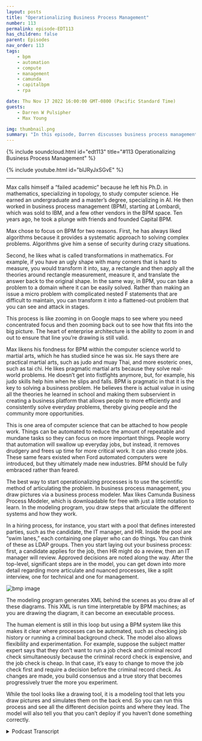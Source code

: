 ```yaml
---
layout: posts
title: "Operationalizing Business Process Management"
number: 113
permalink: episode-EDT113
has_children: false
parent: Episodes
nav_order: 113
tags:
    - bpm
    - automation
    - compute
    - management
    - camunda
    - capitalbpm
    - rpa

date: Thu Nov 17 2022 16:00:00 GMT-0800 (Pacific Standard Time)
guests:
    - Darren W Pulsipher
    - Max Young

img: thumbnail.png
summary: "In this episode, Darren discusses business process management and automation with Max Young, CEO of Capital BPM"
---
```


{% include soundcloud.html id="edt113" title="#113 Operationalizing Business Process Management" %}

{% include youtube.html id="bIJRyJxSGvE" %}

---

Max calls himself a “failed academic” because he left his Ph.D. in mathematics, specializing in topology, to study computer science. He earned an undergraduate and a master’s degree, specializing in AI. He then worked in business process management (BPM), starting at Lombardi, which was sold to IBM, and a few other vendors in the BPM space. Ten years ago, he took a plunge with friends and founded Capital BPM.

Max chose to focus on BPM for two reasons. First, he has always liked algorithms because it provides a systematic approach to solving complex problems. Algorithms give him a sense of security during crazy situations.

Second, he likes what is called transformations in mathematics. For example, if you have an ugly shape with many corners that is hard to measure, you would transform it into, say, a rectangle and then apply all the theories around rectangle measurement, measure it, and translate the answer back to the original shape. In the same way, in BPM, you can take a problem to a domain where it can be easily solved. Rather than making an issue a micro problem with complicated nested F statements that are difficult to maintain, you can transform it into a flattened-out problem that you can see and attack in stages.

This process is like zooming in on Google maps to see where you need concentrated focus and then zooming back out to see how that fits into the big picture. The heart of enterprise architecture is the ability to zoom in and out to ensure that line you’re drawing is still valid.

Max likens his fondness for BPM within the computer science world to martial arts, which he has studied since he was six. He says there are practical martial arts, such as judo and muay Thai, and more esoteric ones, such as tai chi. He likes pragmatic martial arts because they solve real-world problems. He doesn’t get into fistfights anymore, but, for example, his judo skills help him when he slips and falls. BPM is pragmatic in that it is the key to solving a business problem. He believes there is actual value in using all the theories he learned in school and making them subservient in creating a business platform that allows people to more efficiently and consistently solve everyday problems, thereby giving people and the community more opportunities.

This is one area of computer science that can be attached to how people work. Things can be automated to reduce the amount of repeatable and mundane tasks so they can focus on more important things. People worry that automation will swallow up everyday jobs, but instead, it removes drudgery and frees up time for more critical work. It can also create jobs. These same fears existed when Ford automated computers were introduced, but they ultimately made new industries. BPM should be fully embraced rather than feared.

The best way to start operationalizing processes is to use the scientific method of articulating the problem. In business process management, you draw pictures via a business process modeler. Max likes Camunda Business Process Modeler, which is downloadable for free with just a little notation to learn. In the modeling program, you draw steps that articulate the different systems and how they work.

In a hiring process, for instance, you start with a pool that defines interested parties, such as the candidate, the IT manager, and HR. Inside the pool are “swim lanes,” each containing one player who can do things. You can think of these as LDAP groups. Then you start laying out your business process: first, a candidate applies for the job, then HR might do a review, then an IT manager will review. Approved decisions are noted along the way. After the top-level, significant steps are in the model, you can get down into more detail regarding more articulate and nuanced processes, like a split interview, one for technical and one for management.

![bmp image](./bpm.png)

The modeling program generates XML behind the scenes as you draw all of these diagrams. This XML is run time interpretable by BPM machines; as you are drawing the diagram, it can become an executable process.

The human element is still in this loop but using a BPM system like this makes it clear where processes can be automated, such as checking job history or running a criminal background check. The model also allows flexibility and experimentation. For example, suppose the subject matter expert says that they don’t want to run a job check and criminal record check simultaneously because the criminal record check is expensive, and the job check is cheap. In that case, it’s easy to change to move the job check first and require a decision before the criminal record check. As changes are made, you build consensus and a true story that becomes progressively truer the more you experiment.

While the tool looks like a drawing tool, it is a modeling tool that lets you draw pictures and simulates them on the back end. So you can run this process and see all the different decision points and where they lead. The model will also tell you that you can’t deploy if you haven’t done something correctly.



<details>
<summary> Podcast Transcript </summary>

<p>﻿1</p>
<p>Hello, this is Darren</p>
<p>Pulsipher, chief solutionarchitect of public sector at Intel.</p>
<p>And welcome to Embracing</p>
<p>Digital Transformation,where we investigate effective change,leveragingpeople, process and technology.</p>
<p>On today's episode, Operationalizing</p>
<p>Business Process Automationwith CEO of Capital BPM, Max Young.</p>
<p>Max, welcome to the show.</p>
<p>Thank you, Darren.</p>
<p>Good. Good to be talking to you again.</p>
<p>So, Max, this is like the third or fourthtime we've talked.</p>
<p>I was really impressedwith some of the things that you showed meon business process managementand business process automation.</p>
<p>I really like the approachthat you guys took.</p>
<p>But before we dove into that, Max,let's hear your background a little bit.</p>
<p>Where do you come from?</p>
<p>What led you to where you're at today?</p>
<p>Sure. Sure.</p>
<p>So I am a failed academic.</p>
<p>I was studying for my Ph.D.in mathematics, specializingin topology in the mid-nineties,and I looked at mytalents, which were meager,and I looked at the job.</p>
<p>Pull for mathematiciansversus computer sciences.</p>
<p>And I walked across the street at Ohio</p>
<p>State, and I got into computer sciencespecifically and finishingan undergraduateand a masters specializing in AI.</p>
<p>And then I just startedworking in the computer field.</p>
<p>I got the bug early on.</p>
<p>I published a couple of books</p>
<p>I actually helped with.</p>
<p>Part of the Java line was the digital 1.4</p>
<p>Value Expressions Engine.</p>
<p>I had a small, small part to do with that.</p>
<p>And then, you know, I found myselfa small company called Lombardi,which was run business process managementthat was sold to IBM.</p>
<p>I bumped around to a coupleof other vendors that workin the same</p>
<p>BPM process orchestration space.</p>
<p>About ten years ago I took the plunge andwith some friends we formed Capital IPA.</p>
<p>Oh, that's awesome.</p>
<p>I what what a great story.</p>
<p>Right.</p>
<p>Mathematician found your wayto the computer science realm like myself.</p>
<p>I started in E, actually. Okay.</p>
<p>And I said, wow,</p>
<p>I'm really good at this programing stuff.</p>
<p>Let me go learn how to do it right.</p>
<p>And I had some great teachersin computer scienceand I ended up switchingliterally the last year of college.</p>
<p>I switched from double lead to see usand finished my senior degree.</p>
<p>And yeah, that was crazy that I did that.</p>
<p>What was I thinking?</p>
<p>You know, you doubleguys were the only onesthat I was intimidated by academically.</p>
<p>Like, I always felt like, you know,like a chief nerd being a mathematician.</p>
<p>And then, you know,you guys walked in the room,and you guys could do all the math.</p>
<p>We could do,but you could also do the engineering.</p>
<p>And it was very intimate. Well.</p>
<p>I have to tell you, I come from a company.</p>
<p>Intel has a lot of doubles.</p>
<p>They're not the best they're not the bestsoftware engineers in the world.</p>
<p>Right.</p>
<p>Because and I learned that I'ma total software guy.</p>
<p>I'm not in fact, even in double E, I said</p>
<p>I don't want to be like everyone else.</p>
<p>So I took the power option.</p>
<p>What was he thinking?</p>
<p>Because I'm not a great mathematician.</p>
<p>I'm horrible at math.</p>
<p>But I there was something</p>
<p>I could really architect software.</p>
<p>Really? Well, yeah.</p>
<p>And, and look at it tops downand it got me throughsome of my classes, my programing skillsbecause the teacher was like,you really are horribleat the test and things,but this program you wrote that explains,you know, a field theory on on powerlines, that's incredible.</p>
<p>I'm like, oh, thanks.</p>
<p>Yeah.</p>
<p>So we'll let you pass this class.</p>
<p>That's kind ofwhat my my college career was like.</p>
<p>So very nice.</p>
<p>I know exactly what you're talking about,but that's let's let's talk about whybusiness process management.</p>
<p>I mean, this isthis is kind of in that real weirdrealm of computer sciencewhere, oh, it's not algorithms, it's,you know,but it's so important and so useful.</p>
<p>But why did you choose that route?</p>
<p>So there are two reasons.</p>
<p>One is I've always liked algorithms.</p>
<p>I've always liked systematic approachesto solving complex problems.</p>
<p>It's the same reason I got intomartial arts.</p>
<p>You know, there is a way to do this thing.</p>
<p>There's a way to throw a good punch.</p>
<p>There's athere's a way to protect your ribswhen you're,you know, when you're boxing, whatever.</p>
<p>I like algorithms.</p>
<p>They give me a sense of security and also,frankly, a sense of daring.</p>
<p>I can get into crazy situationsand trust the algorithm.</p>
<p>The other thing I really like aboutbusiness process management in particularis that it reminds me a lotof what we calltransformations in mathematics.</p>
<p>So let's say you have this shapethat's like really ugly, right?</p>
<p>And you're trying to measure it and youcan't because it's got all these corners.</p>
<p>What you would do in mathematicsand mathematics is you wouldtransform this to a different spacewhere it's like a beautiful rectangle.</p>
<p>And then you applyall the theories around measurementsof rectangles, and you measure that.</p>
<p>You take the answer and then you translatethe answer back right?</p>
<p>So you take your problem to a domainwhere it can be solved easily.</p>
<p>You get the value out of thatand you bring it back.</p>
<p>And that's what I really likeabout business process management.</p>
<p>I can take all these things around.</p>
<p>Well, this system has got to talkto this other system,except when this event goes off.</p>
<p>And here's the escalation that we do,unless there's an eruption.</p>
<p>And then sometimeswe have a business rulethat we have to apply,and this is how we talkto this other thing.</p>
<p>And rather than making thatlike a micro problem, supercomplicated, nested, if statementsthat are difficult to maintain,it becomes thisbeautiful, sort of flattened out problem.</p>
<p>The you can see and attack in stagesyou know like zooming in on Google Mapslike here'swhere we need concentrated focusand then you zoom back out and see howthat fits into the big picture.</p>
<p>I really like what you said therebecause I found that myself.</p>
<p>You do need a top level pictureof everything so you can see how thingsrelate to each other in proximity,just like in the map, right?</p>
<p>You can see a map of the United Statesto really understandwhere the California where I liveis it with relationship to other things?</p>
<p>I need to blow it outin order to get a feel for, hey,how long is itgoing to take me to drive to Oregon?</p>
<p>Exactly right.</p>
<p>I can see thatsame thing with business process.</p>
<p>I love</p>
<p>I love that analogy. That's a great one.</p>
<p>Yeah. That ability.</p>
<p>I think that's somethingthat you and I have in common.</p>
<p>You know, as soon as we started talking,</p>
<p>I felt like we were from the same tribebecause that ability to be ableto zoom out and zoom inand make sure that the lineyou're drawing is still true.</p>
<p>That's theheart of, I think, enterprisearchitecture,right?</p>
<p>I think that's really critical.</p>
<p>And finally, I will say this.</p>
<p>The thing that I really like aboutokay, so minor tangent here,</p>
<p>I'm really in a martial arts.</p>
<p>I've been doing it.</p>
<p>I'm 51 now. I've been doing martial arts.</p>
<p>I was like six.</p>
<p>Oh, wow.</p>
<p>And within the realm of martial artsand I've got multiple ones.</p>
<p>I've been beat up by a lot of people.</p>
<p>But within the realm of martial arts,they're like these martial arts thatare considered practical, like your judo,your boxing, your Muay Thai.</p>
<p>And then you've got onesthat are a little bit more esoteric,like your Thai cheeseand your Aquino's and whatnot.</p>
<p>Now, the thing that I likeabout the pragmatic martial artsis that they solve real worldproblems, right?</p>
<p>They they have an effectivenessthat is germane to the art itself.</p>
<p>So, you know, I'm at my fiftiesand I don't get into fistfights anymore,but I slip and fallall the time and my judo saves me.</p>
<p>Right.</p>
<p>There's a pragmaticthere's a pragmatic aspect to it.</p>
<p>In the same way Ilike business process managementbecause it is fun.</p>
<p>It is key to solving a business problem.</p>
<p>We're taking all these theoriesand all these things that you and</p>
<p>I learned through school and grad schooland on the job.</p>
<p>But we're making them subservientto creating a business platform.</p>
<p>That means that peopleget to keep their jobs and get bonusesand buy Christmas kids for their kids.</p>
<p>And I love being a part of that.</p>
<p>Without without, you know,writing a love letter to capitalism.</p>
<p>I feel that there is a true valuethat I provide to my communityby making it easier and more consistentfor people to solve common problems.</p>
<p>Therefore, giving them the opportunityto go solve uncommonand interesting and exciting problems.</p>
<p>So this is I like how you said that,becauseit's not always the casewith computer sciencethat we can really attachto the way people work.</p>
<p>Right. Right.</p>
<p>And this is kind of that human computerinteraction part.</p>
<p>A lot of times we're actually creatingmore work for for people with this.</p>
<p>You're kind of turning it around.</p>
<p>How do people work? Yeah.</p>
<p>And how can we automatethe things that they dothat arethat are repeatable and mundane, right?</p>
<p>So that we can make theirtheir work easierand so they can focus moreon more important things.</p>
<p>I really like that.</p>
<p>And that's another thingthat I am really excited about.</p>
<p>People talk about the threat of automationto mundane jobs,and that is a valid that is a validcritique.</p>
<p>Automation is going to swallow upa lot of mundane jobs.</p>
<p>Yeah, but look what the. Jobsit creates. Though.</p>
<p>That's yeah, you're you read my mindbecause what it really doesis it removes drudgery of open email,you know, copy,</p>
<p>I don't know this field number 27from Excel put it into the services,then push the buttonand wait 3 minutes to removes thatand it allows peopleto step back and solve next generationproblems, real problems that were hidingbehind the money problems.</p>
<p>But you never got to them because you wereopening Excel and waiting 3 minutes.</p>
<p>Right, exactly.</p>
<p>And it I mean, this revolutionthat we're seeing onon information automation and things, it'sthe same thingthat went through with Fordwhen he automated automaking.</p>
<p>Right.</p>
<p>It's the same thing that we sawwhen computers were first introducedin the sixties and seventies.</p>
<p>Yeah, right.</p>
<p>Oh, no.</p>
<p>What are all those people going to do?</p>
<p>It is truewe don't have typing pools anymore,right?</p>
<p>Yeah.</p>
<p>I can't even imagine because I grew up on</p>
<p>I grew up with email and.</p>
<p>Oh, yes, this world I can't even imagine.</p>
<p>How would you communicatebefore you'd call on the phone?</p>
<p>You'd some memosso someone would take something up.</p>
<p>So, so much wasted time.</p>
<p>But there were a lot of peoplesupporting that.</p>
<p>But if you look,those people are now in powered in morepowerful and morecontributing positionsthan they were before.</p>
<p>Yeah. So yeah.</p>
<p>And it's createdwhole new whole new industries around it.</p>
<p>So I think we have to embrace it.</p>
<p>Absolutely.</p>
<p>So let's let's talk about embracinghow do I operationalize this?</p>
<p>Because there are so many tools out thereon business process automationor robot process or robotic processautomation.</p>
<p>RPA Yeah.</p>
<p>Yeah.</p>
<p>How, how do I really make this happennow where</p>
<p>I can actually use iteffectively and repeatedly?</p>
<p>So what was the first step?</p>
<p>So great that man, I, I really,</p>
<p>I love the wayyou approach things because your firstquestions are pragmatic. Sowhat I would say is thatthe best way,so it comes back to the scientific method.</p>
<p>The best thing to dois to articulate out your problemand the way that we do that.</p>
<p>In my world, in the business processmanagement world,is we draw little pictures.</p>
<p>So can I share my screenand show you something?</p>
<p>Absolutely.</p>
<p>So there is a free tool like thiscalled it's called the Commander</p>
<p>BPM and Modeler.</p>
<p>You can download it for free.</p>
<p>There's a company out therecalled Commander.</p>
<p>They, you know, they make this modeler.</p>
<p>There are other companiesthat do this as well.</p>
<p>I like is</p>
<p>I think it's a pretty good one. It'sit's pretty clear.</p>
<p>And there's just a little bit of notationthat you have to learn.</p>
<p>And it is this you're basicallygoing to be drawing stepsthat articulate outwhat the different systems areand how they work.</p>
<p>So just a little bit of vocabulary.</p>
<p>This will literally this one part of it,it'll be over in about 2 seconds.</p>
<p>So we have this concept of a pooland a pool kind of definesall of the interested partiesin a process.</p>
<p>So if this was like a hiring process,we would have like a candidateand we'd have the i.t managerand we have h.r.</p>
<p>So the larger thing that you seeand hear outside is called the pool.</p>
<p>The inner ones are called swimlanes. Right?</p>
<p>So let's saywe're doing like a hiring process.</p>
<p>We have a candidate in the swim lineand then we have like h.r.</p>
<p>And you can think of theseas sort of elderly groups, right?</p>
<p>People who are in a rolethat are allowed to do somethingand then you might have like 90 manager.</p>
<p>So now youstart laying out your business process.</p>
<p>What's the first thing that happens?</p>
<p>Well and candidate might applyand you have excuse me.</p>
<p>My my spelling is atrocious.</p>
<p>Apply for a job.</p>
<p>And then, you know, from thereit goes to a next step, which is H.R..</p>
<p>H.R. might do a review.</p>
<p>There's a there's a nameyou can register how you do this stuff.</p>
<p>You know, you have like a active verband a noun, but you might say somethinglike review applicationand then you might have like a decision.</p>
<p>These little diamonds represent decision.</p>
<p>So if you know, if it's approved,it goes back up.</p>
<p>You go to say the i.t.</p>
<p>Manager who might do an interviewand if it's not approved,it goes back to the job applicantsto answer more questions.</p>
<p>Right.</p>
<p>So here's like the first generationof this question.</p>
<p>How do we hirepeople? Well, it's like this.</p>
<p>Okay, nowhow do we make this more nuanced,more articulate?</p>
<p>Well, maybe the interview process has,you know, like a split, and it's and,you know, this interview is actually likea technical interview.</p>
<p>And then there's like a managementinterview, and each one of thosehas an opportunity to be approved.</p>
<p>And then if it is approved, we go on.</p>
<p>And if it's not approved, we progressand we push it.</p>
<p>And I like what you said here.</p>
<p>You start with the very top level. Yeah.</p>
<p>And say what are the major stepsinto hiring person.</p>
<p>That's right.</p>
<p>Right.</p>
<p>And start there and then you can startgetting down into more detailafter you do that.</p>
<p>And a tool like this letsyou do this pretty quick, it looks like.</p>
<p>That's right.</p>
<p>So you start sort of articulatingwhat this is and this is not newto anyone like you and me,any any architect, any business analyst.</p>
<p>What's interesting about thisis that when you draw these diagrams,it actuallybehind the scenes is generated X amountand this example is runtimeinterpretable by BPM engines.</p>
<p>So what that means is that as I'm drawingthis diagram,this can actually becomean executable processright?</p>
<p>So as I'm writing this down, I'm saying,oh, wow, this is a special kind of task.</p>
<p>It's a human task.</p>
<p>So you can see it'sgot a human component here.</p>
<p>And, you know, maybe this one is as well.</p>
<p>And then when we do a review, applicants,maybe now we start to say,well, you know, we review the applicantand maybe we have an h.r.</p>
<p>Person that does the review,but they talkto, you know, like a background checksystem, right?</p>
<p>So check for job history, right?</p>
<p>Or a criminal record.</p>
<p>Right? Right. Yeah.</p>
<p>So that's a that's a great one.</p>
<p>So you would say and that's partof the natural evolution of these things,you would say, well, yeah, let'scheck for job history and also let's checkfor like criminal record, right?</p>
<p>So so far you haven't takeneven if this is automated,you still haven't taken humanout of the loop yet, which is good.</p>
<p>Right? Right.</p>
<p>So this is this is augmenting the workthat a human is doing is what I'm seeing.</p>
<p>Right.</p>
<p>But even as I'm doing this,what's interesting is you could say, boy,you know, the time of people is expensiveand the time of machines is cheap.</p>
<p>Why don't we do thiscriminal background check first, right?</p>
<p>And then if that passes,then we bring it to the person and review.</p>
<p>Because if you don't pass the criminalbackground check, maybe we don't let you.</p>
<p>You didn't get time from our guy, right?</p>
<p>Right.</p>
<p>So what you're really doing here isyou are using this mechanismto describe your problem.</p>
<p>And in the definite,like most things in life,when you start thinking about it outloud, you end up discovering solutions,right?</p>
<p>Yeah.</p>
<p>And that's where things startto get kind of interesting.</p>
<p>You're like, okay,well now I understand that</p>
<p>I'm probably going to need an integrationwith, you know, some backend system that'sgoing to check for their job historyand check for their criminal history.</p>
<p>So you as, say, the businessanalyst or the, you know,the enterprise architect will say,you know, call up one of your solutionarchitect friends and you'll say, hey,how long would it takeus to figure this out?</p>
<p>You know, finding a systemthat we can afford that can do thissort of background check right?</p>
<p>So I'm starting to hackthis problem togetherand and I get a little obsessivewith my lines crossing.</p>
<p>So I'm trying to make surethat doesn't happen.</p>
<p>This is almost like a fidgettoy for me at this point,but you can see how I am lookingfor opportunities to do automation, right?</p>
<p>So here I am.</p>
<p>And I can easily see this in this diagram,you know, using a BPM tool like this,it will, it willscreen, hey, this is an automated checkthat I could do.</p>
<p>There's a servicethat lets you do this sort of thing.</p>
<p>Exactly.</p>
<p>And this is actually the other part of itthat's really powerful for, again,people like you and I,because we need to be subservientto the needs of the business.</p>
<p>So the first thing that I'll do withthis is I will run this by my semiand my subject matter expert and I'll say,</p>
<p>Hey, am I hearing this right?</p>
<p>Is this what we do?</p>
<p>And you know, he'll say, Well, you know,it's kind of what we do,but it turns out that we don't wantto do these things in parallelbecause, say, a criminal backgroundcheck is really expensive,but a job history search is really cheap.</p>
<p>So what we really want to do is we want todo these maybe sequentially, right?</p>
<p>So we do the first one and if it passes,then we do the second one.</p>
<p>And I'm not sayingthat's necessarily the case, but what I.</p>
<p>Say, it's easyfor you to make that change.</p>
<p>That's right.</p>
<p>And in making that change,</p>
<p>I am building consensus.</p>
<p>I am building rapport.</p>
<p>I am building a true storyabout what's happening.</p>
<p>Right. Like again,like the scientific process.</p>
<p>It becomes progressively more truethe more the you experiment with it.</p>
<p>Yeah.</p>
<p>So now I start to tell this storyand as I'm telling this story,like, okay, well this, you know,this makes a little bit of senseso I can come in here and, you know,</p>
<p>I can put likelogic into this, like thisand say for the sake of argumentthat I want to build this and deploy itso I can actually take this thingand say, well, you know, here's a processand here's like another one.</p>
<p>And literally, within a matter of minutes,</p>
<p>I can have this deployed and working.</p>
<p>So we can see what happens when you goone way or you go the other way.</p>
<p>So you're telling you withif I use a modeling tooland it's not a drawing tool,</p>
<p>I want to make sure people understandthat.</p>
<p>That's right.</p>
<p>This is a modeling tool.</p>
<p>So it does let you draw pretty pictures,but it also simulates on the back end.</p>
<p>So I can actually run this workflowor this process and seeall of the different decision pointsand where they lead to.</p>
<p>So I can check my.</p>
<p>That's exactly. Right. My model.</p>
<p>That's exactly right.</p>
<p>And this is where this becomesreally sort of powerfulbecause I can build this.</p>
<p>I think I screwed upsome of my logic here,but I can build this, I can deploy it,</p>
<p>I can see it,execute.</p>
<p>And it's actually what it's actually doingis it's yelling at me and it's saying,hey, I can't actually deploy thisbecause you didn't do it.</p>
<p>The right way.</p>
<p>And what?</p>
<p>It's yelling at me, right?</p>
<p>So yeah, it's helping you, right?</p>
<p>It's yeah, it's actually catching me.</p>
<p>So it's saying, hey,you told me you were going to dosome kind of integration here,but you didn't.</p>
<p>So I'm not going to let youdeploy this, right?</p>
<p>So now I can build this.</p>
<p>And that was a successful deployment.</p>
<p>That's cool.</p>
<p>Max To finish listening to my interviewwith Max Young.</p>
<p>On Business Process Automation,check out our next episode.</p>
<p>Thank you for listeningto Embracing Digital Transformation today.</p>
<p>If you enjoyed our podcast,give it five stars on your favoritepodcasting site or YouTube channel.</p>
<p>You can find out more informationabout embracing digital transformationand embracingdigital.org until next time.</p>
<p>Go out and do something wonderful.</p>

</details>

